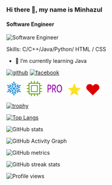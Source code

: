 ### Hi there 👋, my name is Minhazul
#### Software Engineer 
![Software Engineer ](https://encrypted-tbn0.gstatic.com/images?q=tbn:ANd9GcTo-i82kdgVUg0fTJU07_ir8LnOGUuAvF4QzLFZFK3A6-Gso322zo5VMo6FVDIR3SiIihg&usqp=CAU)


Skills: C/C++/Java/Python/ HTML / CSS 
- 🌱 I’m currently learning Java 


[<img src='https://cdn.jsdelivr.net/npm/simple-icons@3.0.1/icons/github.svg' alt='github' height='40'>](https://github.com/Minhazul213)  [<img src='https://cdn.jsdelivr.net/npm/simple-icons@3.0.1/icons/facebook.svg' alt='facebook' height='40'>](https://www.facebook.com/Minhazul3689)  

<a href='https://archiveprogram.github.com/'><img src='https://raw.githubusercontent.com/acervenky/animated-github-badges/master/assets/acbadge.gif' width='40' height='40'></a> <a href='https://docs.github.com/en/developers'><img src='https://raw.githubusercontent.com/acervenky/animated-github-badges/master/assets/devbadge.gif' width='40' height='40'></a> <a href='https://github.com/pricing'><img src='https://raw.githubusercontent.com/acervenky/animated-github-badges/master/assets/pro.gif' width='40' height='40'></a> <a href='https://stars.github.com/'><img src='https://raw.githubusercontent.com/acervenky/animated-github-badges/master/assets/starbadge.gif' width='35' height='35'></a> <a href='https://docs.github.com/en/github/supporting-the-open-source-community-with-github-sponsors'><img src='https://raw.githubusercontent.com/acervenky/animated-github-badges/master/assets/sponsorbadge.gif' width='35' height='35'></a> 

[![trophy](https://github-profile-trophy.vercel.app/?username=Minhazul213)](https://github.com/ryo-ma/github-profile-trophy)

[![Top Langs](https://github-readme-stats.vercel.app/api/top-langs/?username=Minhazul213)](https://github.com/anuraghazra/github-readme-stats)

![GitHub stats](https://github-readme-stats.vercel.app/api?username=Minhazul213&show_icons=true&count_private=true)  

![GitHub Activity Graph](https://activity-graph.herokuapp.com/graph?username=Minhazul213)  

![GitHub metrics](https://metrics.lecoq.io/Minhazul213)  

![GitHub streak stats](https://streak-stats.demolab.com/?user=Minhazul213)  

![Profile views](https://gpvc.arturio.dev/Minhazul213)  
